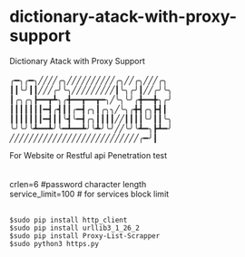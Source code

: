 # dictionary-atack-with-proxy-support
 Dictionary Atack with Proxy Support<br>
<br>
╭━╮╭━╮╱╱╱╱╭╮╱╱╱╱╱╱╱╱╱╱╭╮╱╱╭╮╱╱╱╭╮<br>
┃┃╰╯┃┃╱╱╱╭╯╰╮╱╱╱╱╱╱╱╱╱┃╰╮╭╯┃╱╱╭╯╰╮<br>
┃╭╮╭╮┣━━┳┻╮╭╋━━┳━━┳━╮╱╰╮╰╯╭╋━━╋╮╭╯<br>
┃┃┃┃┃┃┃━┫╭┫┃┃╭━┫╭╮┃╭╮╮╱╰╮╭╋┫╭╮┣┫┃<br>
┃┃┃┃┃┃┃━┫┃┃╰┫╰━┫╭╮┃┃┃┃╱╱┃┃┃┃╰╯┃┃╰╮<br>
╰╯╰╯╰┻━━┻╯╰━┻━━┻╯╰┻╯╰╯╱╱╰╯╰┻━╮┣┻━╯<br>
╱╱╱╱╱╱╱╱╱╱╱╱╱╱╱╱╱╱╱╱╱╱╱╱╱╱╱╭━╯┃<br>

For Website or Restful api Penetration test<br>
<br>
<br>
crlen=6 #password character length<br>
service_limit=100 # for services block limit<br>
<br>
```
$sudo pip install http_client
$sudo pip install urllib3_1_26_2
$sudo pip install Proxy-List-Scrapper
$sudo python3 https.py
```